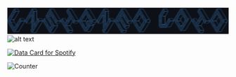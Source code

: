 ![alt text](https://github.com/UnsignedV0id/UnsignedV0id/blob/main/Unsigned_Void.png?raw=true)
![alt text](https://github.com/UnsignedV0id/readmeTerminal/github_stats.svg)

<a href="https://www.data-card-for-spotify.com/card?user_id=12156567363">
  <img src="https://www.data-card-for-spotify.com/api/card?user_id=12156567363&show_border=1&show_date=1&hide_title=1" alt="Data Card for Spotify" >
</a>

![Counter](https://count.getloli.com/get/@UnsignedV0id?theme=rule34)
